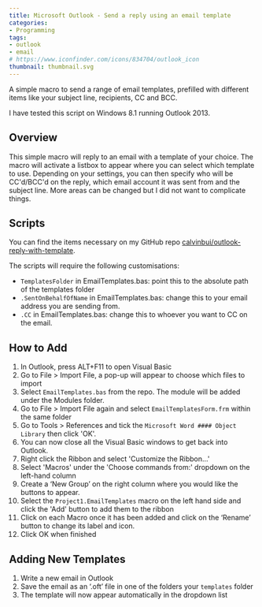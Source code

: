 ```yaml
---
title: Microsoft Outlook - Send a reply using an email template
categories:
- Programming
tags:
- outlook
- email
# https://www.iconfinder.com/icons/834704/outlook_icon
thumbnail: thumbnail.svg
---
```


A simple macro to send a range of email templates, prefilled with different items like your subject line, recipients, CC and BCC.

<!-- more -->

I have tested this script on Windows 8.1 running Outlook 2013.

## Overview

This simple macro will reply to an email with a template of your choice. The macro will activate a listbox to appear where you can select which template to use. Depending on your settings, you can then specify who will be CC'd/BCC'd on the reply, which email account it was sent from and the subject line. More areas can be changed but I did not want to complicate things.

## Scripts

You can find the items necessary on my GitHub repo [calvinbui/outlook-reply-with-template](https://github.com/calvinbui/outlook-reply-with-template).

The scripts will require the following customisations:

* `TemplatesFolder` in EmailTemplates.bas: point this to the absolute path of the templates folder
* `.SentOnBehalfOfName` in EmailTemplates.bas: change this to your email address you are sending from.
* `.CC` in EmailTemplates.bas: change this to whoever you want to CC on the email.

## How to Add

1. In Outlook, press ALT+F11 to open Visual Basic
2. Go to File > Import File, a pop-up will appear to choose which files to import
3. Select `EmailTemplates.bas` from the repo. The module will be added under the Modules folder.
4. Go to File > Import File again and select `EmailTemplatesForm.frm` within the same folder
5. Go to Tools > References and tick the `Microsoft Word #### Object Library` then click 'OK'.
6. You can now close all the Visual Basic windows to get back into Outlook.
7. Right click the Ribbon and select 'Customize the Ribbon…'
8. Select 'Macros' under the 'Choose commands from:' dropdown on the left-hand column
9. Create a ‘New Group’ on the right column where you would like the buttons to appear.
10. Select the `Project1.EmailTemplates` macro on the left hand side and click the 'Add' button to add them to the ribbon
11. Click on each Macro once it has been added and click on the ‘Rename’ button to change its label and icon.
12. Click OK when finished

## Adding New Templates

1. Write a new email in Outlook
2. Save the email as an ‘.oft’ file in one of the folders your `templates` folder
3. The template will now appear automatically in the dropdown list
